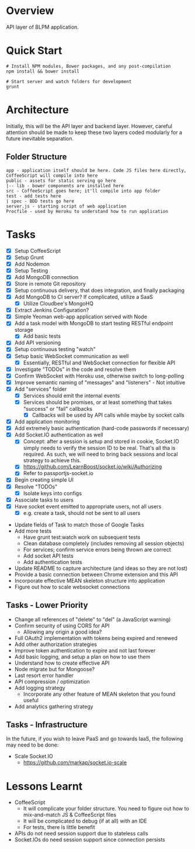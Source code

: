 # Overview
API layer of BLPM application.

# Quick Start

    # Install NPM modules, Bower packages, and any post-compilation
    npm install && bower install

    # Start server and watch folders for development
    grunt

# Architecture
Initially, this will be the API layer and backend layer. However, careful attention
should be made to keep these two layers coded modularly for a future inevitable separation.

## Folder Structure

    app - application itself should be here. Code JS files here directly, CoffeeScript will compile into here
    public - assets for static serving go here
    |-- lib - bower components are installed here
    src - CoffeeScript goes here; it'll compile into app folder
    test - add tests here
    | spec - BDD tests go here
    server.js - starting script of web application
    Procfile - used by Heroku to understand how to run application

# Tasks
* [X] Setup CoffeeScript
* [X] Setup Grunt
* [X] Add Nodemon
* [X] Setup Testing
* [X] Add MongoDB connection
* [X] Store in remote Git repository
* [X] Setup continuous delivery, that does integration, and finally packaging
* [X] Add MongoDB to CI server? If complicated, utilize a SaaS
    * [X] Utilize Cloudbee's MongoHQ
* [X] Extract Jenkins Configuration?
* [X] Simple Yeoman web-app application served with Node
* [X] Add a task model with MongoDB to start testing RESTful endpoint storage
    * [X] Add basic tests
* [X] Add API versioning
* [X] Setup continuous testing "watch"
* [X] Setup basic WebSocket communication as well
    * [X] Essentially, RESTful and WebSocket connection for flexible API
* [X] Investigate "TODOs" in the code and resolve them
* [X] Confirm WebSocket with Heroku use, otherwise switch to long-polling
* [X] Improve semantic naming of "messages" and "listeners" - Not intuitive
* [X] Add "services" folder
    * [X] Services should emit the internal events
    * [X] Services should be promises, or at least something that takes "success" or "fail" callbacks
        * [X] Callbacks will be used by API calls while maybe by socket calls
* [X] Add application monitoring
* [X] Add extremely basic authentication (hard-code passwords if necessary)
* [X] Add Socket.IO authentication as well
    * [X] Concept: after a session is setup and stored in cookie, Socket.IO simply needs
    to verify the session ID to be real. That's all tha is required. As such, we will
    need to bring back sessions and local strategy to achieve this.
    * [X] https://github.com/LearnBoost/socket.io/wiki/Authorizing
    * [X] Refer to passportjs-socket.io
* [X] Begin creating simple UI
* [X] Resolve "TODOs"
    * [X] Isolate keys into configs
* [X] Associate tasks to users
* [X] Have socket event emitted to appropriate users, not all users
    * [X] e.g. create a task, should not be sent to all users
* Update fields of Task to match those of Google Tasks
* Add more tests
    * Have grunt test:watch work on subsequent tests
    * Clean database completely (includes removing all session objects)
    * For services; confirm service errors being thrown are correct
    * Add socket API tests
    * Add authentication tests
* Update README to capture architecture (and ideas so they are not lost)
* Provide a basic connection between Chrome extension and this API
* Incorporate effective MEAN skeleton structure into application
* Figure out how to scale websocket connections


## Tasks - Lower Priority
* Change all references of "delete" to "del" (a JavaScript warning)
* Confirm security of using CORS for API
    * Allowing any origin a good idea?
* Full OAuth2 implementation with tokens being expired and renewed
* Add other authorization strategies
* Improve token authentication to expire and not last forever
* Add basic logging, and setup a plan on how to use them
* Understand how to create effective API
* Node migrate but for Mongoose?
* Last resort error handler
* API compression / optimization
* Add logging strategy
    * Incorporate any other feature of MEAN skeleton that you found useful
* Add analytics gathering strategy

## Tasks - Infrastructure
In the future, if you wish to leave PaaS and go towards IaaS, the following may need to be done:

* Scale Socket.IO
    * https://github.com/markap/socket.io-scale

# Lessons Learnt
* CoffeeScript
    * It will complicate your folder structure. You need to figure out how to mix-and-match JS & CoffeeScript files
    * It will be complicated to debug (if at all) with an IDE
    * For tests, there is little benefit
* APIs do not need session support due to stateless calls
* Socket.IOs do need session support since connection persists
